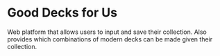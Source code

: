 # Good Decks for Us
Web platform that allows users to input and save their collection. Also provides which combinations of modern decks can be made given their collection. 
